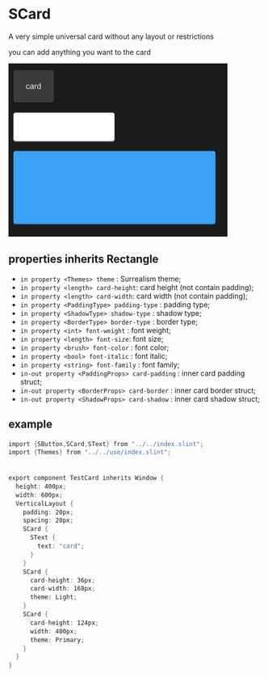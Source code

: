 # SCard
A very simple universal card without any layout or restrictions

you can add anything you want to the card

![](../../static/card.png)

## properties inherits Rectangle
- `in property <Themes> theme` : Surrealism theme;
- `in property <length> card-height`: card height (not contain padding);
- `in property <length> card-width`: card width (not contain padding);
- `in property <PaddingType> padding-type` : padding type;
- `in property <ShadowType> shadow-type` : shadow type;
- `in property <BorderType> border-type` : border type;
- `in property <int> font-weight` : font weight;
- `in property <length> font-size`: font size;
- `in property <brush> font-color` : font color;
- `in property <bool> font-italic` : font italic;
- `in property <string> font-family` : font family;
- `in-out property <PaddingProps> card-padding` : inner card padding struct;
- `in-out property <BorderProps> card-border` : inner card border struct;
- `in-out property <ShadowProps> card-shadow` : inner card shadow struct;
## example

```rust
import {SButton,SCard,SText} from "../../index.slint";
import {Themes} from "../../use/index.slint";


export component TestCard inherits Window {
  height: 400px;
  width: 600px;
  VerticalLayout {
    padding: 20px;
    spacing: 20px;
    SCard {
      SText {
        text: "card";
      }
    }
    SCard {
      card-height: 36px;
      card-width: 168px;
      theme: Light;
    }
    SCard {
      card-height: 124px;
      width: 400px;
      theme: Primary;
    }
  }
}
```